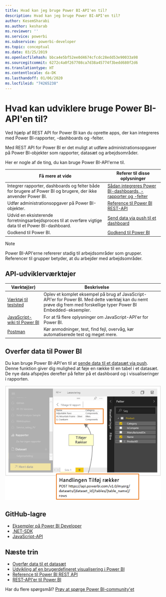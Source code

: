 ```yaml
---
title: Hvad kan jeg bruge Power BI-API'en til?
description: Hvad kan jeg bruge Power BI-API'en til?
author: KesemSharabi
ms.author: kesharab
ms.reviewer: ''
ms.service: powerbi
ms.subservice: powerbi-developer
ms.topic: conceptual
ms.date: 03/25/2019
ms.openlocfilehash: bbca4e5bf52ee0d4674cfcdc28edd53e90033a98
ms.sourcegitcommit: 6272c4a0f267708ca7d38a45774f3bedd680f2d6
ms.translationtype: HT
ms.contentlocale: da-DK
ms.lasthandoff: 01/06/2020
ms.locfileid: "74265238"
---
```

# <a name="what-can-developers-do-with-the-power-bi-api"></a>Hvad kan udviklere bruge Power BI-API'en til?

Ved hjælp af REST API for Power BI kan du oprette apps, der kan integreres med Power BI-rapporter, -dashboards og -felter.

Med REST API for Power BI er det muligt at udføre administrationsopgaver på Power BI-objekter som rapporter, datasæt og arbejdsområder.

Her er nogle af de ting, du kan bruge Power BI-API'erne til.

| **Få mere at vide** | **Referer til disse oplysninger** |
|----------------------------------------------------------------------------------|------------------------------------------------------------------------------------|
| Integrer rapporter, dashboards og felter både for brugere af Power BI og brugere, der ikke anvender Power BI. | [Sådan integreres Power BI-dashboards, -rapporter og -felter](embedding-content.md) |
| Udfør administrationsopgaver på Power BI-objekter. | [Reference til Power BI REST-API](https://docs.microsoft.com/rest/api/power-bi/) |
| Udvid en eksisterende forretningsarbejdsproces til at overføre vigtige data til et Power BI-dashboard. | [Send data via push til et dashboard](walkthrough-push-data.md) |
| Godkend til Power BI. | [Godkend til Power BI](get-azuread-access-token.md) |

> [!NOTE]
> Power BI-API'erne refererer stadig til arbejdsområder som grupper. Referencer til grupper betyder, at du arbejder med arbejdsområder.

## <a name="api-developer-tools"></a>API-udviklerværktøjer

| Værktøj(er) | Beskrivelse |  |  |
|-------------------------|---------------------------------------------------------------------------------------------------------------------------------------------------|---|---|
| [Værktøj til teststed](https://microsoft.github.io/PowerBI-JavaScript/demo) | Oplev et komplet eksempel på brug af JavaScript-API'er for Power BI. Med dette værktøj kan du nemt prøve dig frem med forskellige typer Power BI Embedded-eksempler. |  |  |
| [JavaScript-wiki til Power BI](https://github.com/Microsoft/powerbi-javascript/wiki) | For at få flere oplysninger om JavaScript-API'er for Power BI. |  |  |
| [Postman](https://www.getpostman.com/) | Kør anmodninger, test, find fejl, overvåg, kør automatiserede test og meget mere. |

## <a name="push-data-into-power-bi"></a>Overfør data til Power BI

Du kan bruge Power BI-API'en til at [sende data til et datasæt via push](walkthrough-push-data.md). Denne funktion giver dig mulighed at føje en række til en tabel i et datasæt. De nye data afspejles derefter på felter på et dashboard og i visualiseringer i rapporten.

![Eksempel på pushdata](media/what-can-you-do/powerbi-push-data.png)

## <a name="github-repositories"></a>GitHub-lagre

* [Eksempler på Power BI Developer](https://github.com/Microsoft/PowerBI-Developer-Samples)
* [.NET-SDK](https://github.com/Microsoft/PowerBI-CSharp)
* [JavaScript-API](https://github.com/Microsoft/PowerBI-JavaScript)

## <a name="next-steps"></a>Næste trin

* [Overfør data til et datasæt](walkthrough-push-data.md)
* [Udvikling af en brugerdefineret visualisering i Power BI](visuals/custom-visual-develop-tutorial.md)
* [Reference til Power BI REST API](rest-api-reference.md)
* [REST-API'er til Power BI](https://docs.microsoft.com/rest/api/power-bi/)

Har du flere spørgsmål? [Prøv at spørge Power BI-community'et](https://community.powerbi.com/)
